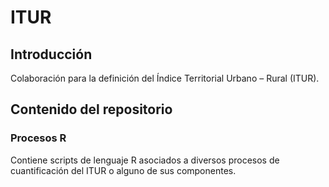 # ITUR

## Introducción
Colaboración para la definición del Índice Territorial Urbano – Rural (ITUR).

## Contenido del repositorio
### Procesos R
Contiene scripts de lenguaje R asociados a diversos procesos de cuantificación del ITUR o alguno de sus componentes.
